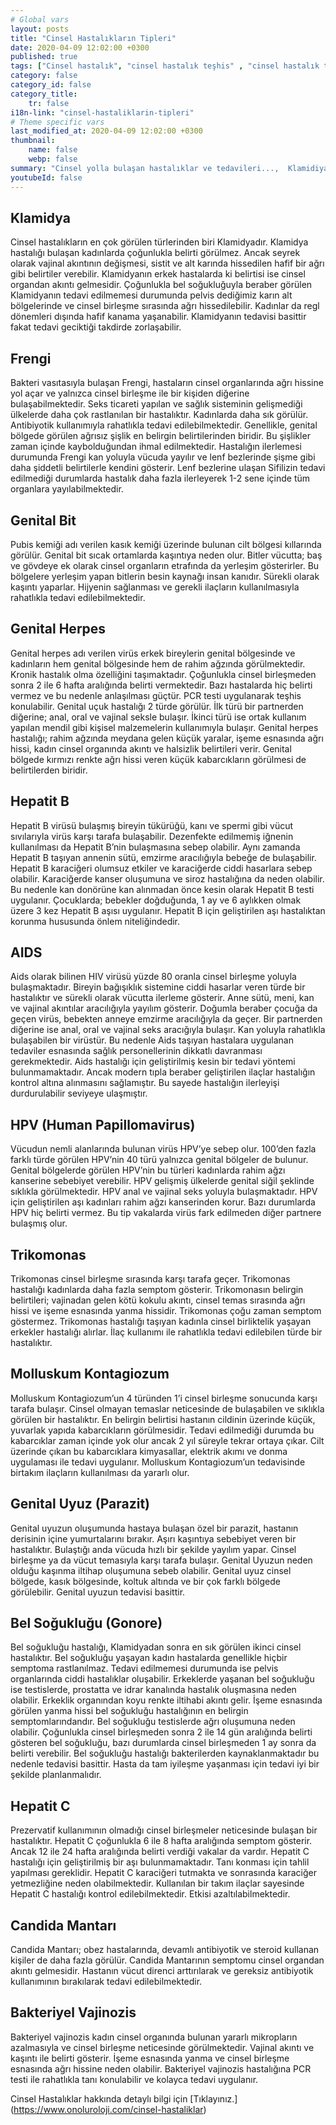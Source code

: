 ```yaml
---
# Global vars
layout: posts
title: "Cinsel Hastalıkların Tipleri"
date: 2020-04-09 12:02:00 +0300
published: true
tags: ["Cinsel hastalık", "cinsel hastalık teşhis" , "cinsel hastalık tedavi" , "cinsel hastalık belirti" , "cinsel hastalık kan tahlili" , "cinsel hastalık korunma yöntemleri" , "frengi", "genital herpes", "Klamidiya", "Genital bit", "Genital uçuk", "Hepatit B", "aids", "HPV", "hiv", "Trikomnas","Sifiliz", "Moluskum kantagiyozum", "Genital Uyuz", "Bel soğukluğu" , "gonore" , "cinsel hastalık çözüm" , "Moluskum kantagiyozum tedavi", "Bel soğukluğu tedavi" , "klamidya tedavi" , "frengi tedavi"  , " genital bit tedavi"  , " genital uçuk tedavi"  , "hepatit b tedavi"  , "hiv tedavi"  , "hpv tedavi" , "Trikomonas tedavi", "cinsel hastalık tahlil", "cinsel hastalık pcr testi" ]
category: false
category_id: false
category_title:
    tr: false
i18n-link: "cinsel-hastaliklarin-tipleri"
# Theme specific vars
last_modified_at: 2020-04-09 12:02:00 +0300
thumbnail:
    name: false
    webp: false
summary: "Cinsel yolla bulaşan hastalıklar ve tedavileri...,  Klamidiya, Şankı, Genital bit, Genital uçuk, Hepatit B, AIDS, HPV, Trikomonas, Sifiliz, Uyuz, Moluskum kantagiyozum ve Bel soğukluğu hastalıklarının belirtileri, teşhisleri ve tedavileri hakkında detaylı bilgi. "
youtubeId: false
---
```






## Klamidya

Cinsel hastalıkların en çok görülen türlerinden biri Klamidyadır. Klamidya hastalığı bulaşan kadınlarda çoğunlukla belirti görülmez. Ancak seyrek olarak vajinal akıntının değişmesi, sistit ve alt karında hissedilen hafif bir ağrı gibi belirtiler verebilir. Klamidyanın erkek hastalarda ki belirtisi ise cinsel organdan akıntı gelmesidir. Çoğunlukla bel soğukluğuyla beraber görülen Klamidyanın tedavi edilmemesi durumunda pelvis dediğimiz karın alt bölgelerinde ve cinsel birleşme sırasında ağrı hissedilebilir. Kadınlar da regl dönemleri dışında hafif kanama yaşanabilir. Klamidyanın tedavisi basittir fakat tedavi geciktiği takdirde zorlaşabilir.

## Frengi

Bakteri vasıtasıyla bulaşan Frengi, hastaların cinsel organlarında ağrı hissine yol açar ve yalnızca cinsel birleşme ile bir kişiden diğerine bulaşabilmektedir. Seks ticareti yapılan ve sağlık sisteminin gelişmediği ülkelerde daha çok rastlanılan bir hastalıktır. Kadınlarda daha sık görülür. Antibiyotik kullanımıyla rahatlıkla tedavi edilebilmektedir. Genellikle, genital bölgede görülen ağrısız şişlik en belirgin belirtilerinden biridir. Bu şişlikler zaman içinde kaybolduğundan ihmal edilmektedir. Hastalığın ilerlemesi durumunda Frengi kan yoluyla vücuda yayılır ve lenf bezlerinde şişme gibi daha şiddetli belirtilerle kendini gösterir. Lenf bezlerine ulaşan Sifilizin tedavi edilmediği durumlarda hastalık daha fazla ilerleyerek 1-2 sene içinde tüm organlara yayılabilmektedir.

## Genital Bit

Pubis kemiği adı verilen kasık kemiği üzerinde bulunan cilt bölgesi kıllarında görülür. Genital bit sıcak ortamlarda kaşıntıya neden olur. Bitler vücutta; baş ve gövdeye ek olarak cinsel organların etrafında da yerleşim gösterirler. Bu bölgelere yerleşim yapan bitlerin besin kaynağı insan kanıdır. Sürekli olarak kaşıntı yaparlar. Hijyenin sağlanması ve gerekli ilaçların kullanılmasıyla rahatlıkla tedavi edilebilmektedir.

## Genital Herpes

Genital herpes adı verilen virüs erkek bireylerin genital bölgesinde ve kadınların hem genital bölgesinde hem de rahim ağzında görülmektedir. Kronik hastalık olma özelliğini taşımaktadır. Çoğunlukla cinsel birleşmeden sonra 2 ile 6 hafta aralığında belirti vermektedir. Bazı hastalarda hiç belirti vermez ve bu nedenle anlaşılması güçtür. PCR testi uygulanarak teşhis konulabilir. Genital uçuk hastalığı 2 türde görülür. İlk türü bir partnerden diğerine; anal, oral ve vajinal seksle bulaşır. İkinci türü ise ortak kullanım yapılan mendil gibi kişisel malzemelerin kullanımıyla bulaşır. Genital herpes hastalığı; rahim ağzında meydana gelen küçük yaralar, işeme esnasında ağrı hissi, kadın cinsel organında akıntı ve halsizlik belirtileri verir. Genital bölgede kırmızı renkte ağrı hissi veren küçük kabarcıkların görülmesi de belirtilerden biridir.


## Hepatit B

Hepatit B virüsü bulaşmış bireyin tükürüğü, kanı ve spermi gibi vücut sıvılarıyla virüs karşı tarafa bulaşabilir. Dezenfekte edilmemiş iğnenin kullanılması da Hepatit B’nin bulaşmasına sebep olabilir. Aynı zamanda Hepatit B taşıyan annenin sütü, emzirme aracılığıyla bebeğe de bulaşabilir. Hepatit B karaciğeri olumsuz etkiler ve karaciğerde ciddi hasarlara sebep olabilir. Karaciğerde kanser oluşumuna ve siroz hastalığına da neden olabilir. Bu nedenle kan donörüne kan alınmadan önce kesin olarak Hepatit B testi uygulanır. Çocuklarda; bebekler doğduğunda, 1 ay ve 6 aylıkken olmak üzere 3 kez Hepatit B aşısı uygulanır. Hepatit B için geliştirilen aşı hastalıktan korunma hususunda önlem niteliğindedir.

## AIDS

Aids olarak bilinen HIV virüsü yüzde 80 oranla cinsel birleşme yoluyla bulaşmaktadır. Bireyin bağışıklık sistemine ciddi hasarlar veren türde bir hastalıktır ve sürekli olarak vücutta ilerleme gösterir. Anne sütü, meni, kan ve vajinal akıntılar aracılığıyla yayılım gösterir. Doğumla beraber çocuğa da geçen virüs, bebekten anneye emzirme aracılığıyla da geçer. Bir partnerden diğerine ise anal, oral ve vajinal seks aracığıyla bulaşır. Kan yoluyla rahatlıkla bulaşabilen bir virüstür. Bu nedenle Aids taşıyan hastalara uygulanan tedaviler esnasında sağlık personellerinin dikkatlı davranması gerekmektedir. Aids hastalığı için geliştirilmiş kesin bir tedavi yöntemi bulunmamaktadır. Ancak modern tıpla beraber geliştirilen ilaçlar hastalığın kontrol altına alınmasını sağlamıştır. Bu sayede hastalığın ilerleyişi durdurulabilir seviyeye ulaşmıştır.

## HPV (Human Papillomavirus)

Vücudun nemli alanlarında bulunan virüs HPV’ye sebep olur. 100’den fazla farklı türde görülen HPV’nin 40 türü yalnızca genital bölgeler de bulunur. Genital bölgelerde görülen HPV’nin bu türleri kadınlarda rahim ağzı kanserine sebebiyet verebilir. HPV gelişmiş ülkelerde genital siğil şeklinde sıklıkla görülmektedir. HPV anal ve vajinal seks yoluyla bulaşmaktadır. HPV için geliştirilen aşı kadınları rahim ağzı kanserinden korur. Bazı durumlarda HPV hiç belirti vermez. Bu tip vakalarda virüs fark edilmeden diğer partnere bulaşmış olur.

## Trikomonas

Trikomonas cinsel birleşme sırasında karşı tarafa geçer. Trikomonas hastalığı kadınlarda daha fazla semptom gösterir. Trikomonasın belirgin belirtileri; vajinadan gelen kötü kokulu akıntı, cinsel temas sırasında ağrı hissi ve işeme esnasında yanma hissidir. Trikomonas çoğu zaman semptom göstermez. Trikomonas hastalığı taşıyan kadınla cinsel birliktelik yaşayan erkekler hastalığı alırlar. İlaç kullanımı ile rahatlıkla tedavi edilebilen türde bir hastalıktır.

## Molluskum Kontagiozum

Molluskum Kontagiozum’un 4 türünden 1’i cinsel birleşme sonucunda karşı tarafa bulaşır. Cinsel olmayan temaslar neticesinde de bulaşabilen ve sıklıkla görülen bir hastalıktır. En belirgin belirtisi hastanın cildinin üzerinde küçük, yuvarlak yapıda kabarcıkların görülmesidir. Tedavi edilmediği durumda bu kabarcıklar zaman içinde yok olur ancak 2 yıl süreyle tekrar ortaya çıkar. Cilt üzerinde çıkan bu kabarcıklara kimyasallar, elektrik akımı ve donma uygulaması ile tedavi uygulanır. Molluskum Kontagiozum’un tedavisinde birtakım ilaçların kullanılması da yararlı olur.

## Genital Uyuz (Parazit)

Genital uyuzun oluşumunda hastaya bulaşan özel bir parazit, hastanın derisinin içine yumurtalarını bırakır. Aşırı kaşıntıya sebebiyet veren  bir hastalıktır. Bulaştığı anda vücuda hızlı bir şekilde yayılım yapar. Cinsel birleşme ya da vücut temasıyla karşı tarafa bulaşır. Genital Uyuzun neden olduğu kaşınma iltihap oluşumuna sebeb olabilir. Genital uyuz cinsel bölgede, kasık bölgesinde, koltuk altında ve bir çok farklı bölgede görülebilir. Genital uyuzun tedavisi basittir.

## Bel Soğukluğu (Gonore)

Bel soğukluğu hastalığı, Klamidyadan sonra en sık görülen ikinci cinsel hastalıktır. Bel soğukluğu yaşayan kadın hastalarda genellikle hiçbir semptoma rastlanılmaz. Tedavi edilmemesi durumunda ise pelvis organlarında ciddi hastalıklar oluşabilir. Erkeklerde yaşanan bel soğukluğu ise testislerde, prostatta ve idrar kanalında hastalık oluşmasına neden olabilir. Erkeklik organından koyu renkte iltihabi akıntı gelir. İşeme esnasında görülen yanma hissi bel soğukluğu hastalığının en belirgin semptomlarındandır. Bel soğukluğu testislerde ağrı oluşumuna neden olabilir. Çoğunlukla cinsel birleşmeden sonra 2 ile 14 gün aralığında belirti gösteren bel soğukluğu, bazı durumlarda cinsel birleşmeden 1 ay sonra da belirti verebilir. Bel soğukluğu hastalığı bakterilerden kaynaklanmaktadır bu nedenle tedavisi basittir. Hasta da tam iyileşme yaşanması için tedavi iyi bir şekilde planlanmalıdır.

## Hepatit C

Prezervatif kullanımının olmadığı cinsel birleşmeler neticesinde bulaşan bir hastalıktır. Hepatit C çoğunlukla 6 ile 8 hafta aralığında semptom gösterir. Ancak 12 ile 24 hafta aralığında belirti verdiği vakalar da vardır. Hepatit C hastalığı için geliştirilmiş bir aşı bulunmamaktadır. Tanı konması için tahlil yapılması gereklidir. Hepatit C karaciğeri tutmakta ve sonrasında karaciğer yetmezliğine neden olabilmektedir. Kullanılan bir takım ilaçlar sayesinde Hepatit C hastalığı kontrol edilebilmektedir. Etkisi azaltılabilmektedir.

## Candida Mantarı

Candida Mantarı; obez hastalarında, devamlı antibiyotik ve steroid kullanan kişiler de daha fazla görülür. Candida Mantarının semptomu cinsel organdan akıntı gelmesidir. Hastanın vücut direnci arttırılarak ve gereksiz antibiyotik kullanımının bırakılarak tedavi edilebilmektedir.

## Bakteriyel Vajinozis

Bakteriyel vajinozis kadın cinsel organında bulunan yararlı mikropların azalmasıyla ve cinsel birleşme neticesinde görülmektedir. Vajinal akıntı ve kaşıntı ile belirti gösterir. İşeme esnasında yanma ve cinsel birleşme esnasında ağrı hissine neden olabilir. Bakteriyel vajinozis hastalığına PCR testi ile rahatlıkla tanı konulabilir ve kolayca tedavi uygulanır.



Cinsel Hastalıklar hakkında detaylı bilgi için [Tıklayınız.] (https://www.onoluroloji.com/cinsel-hastaliklar)
